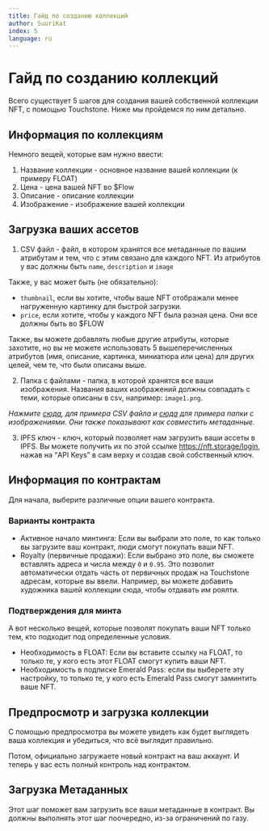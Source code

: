 ```yaml
---
title: Гайд по созданию коллекций
author: SuuriKat
index: 5
language: ru
---
```


# Гайд по созданию коллекций

Всего существует 5 шагов для создания вашей собственной коллекции NFT, с помощью Touchstone. Ниже мы пройдемся по ним детально.

## Информация по коллекциям

Немного вещей, которые вам нужно ввести:
1. Название коллекции - основное название вашей коллекции (к примеру FLOAT)
2. Цена - цена вашей NFT во $Flow
3. Описание - описание коллекции
4. Изображение - изображение вашей коллекции

## Загрузка ваших ассетов

1. CSV файл - файл, в котором хранятся все метаданные по вашим атрибутам и тем, что с этим связано для каждого NFT. Из атрибутов у вас должны быть `name`, `description` и `image`

Также, у вас может быть (не обязательно):
- `thumbnail`, если вы хотите, чтобы ваше NFT отображали менее нагруженную картинку для быстрой загрузки.
- `price`, если хотите, чтобы у каждого NFT была разная цена. Они все должны быть во $FLOW

Также, вы можете добавлять любые другие атрибуты, которые захотите, но вы не можете использовать 5 вышеперечисленных атрибутов (имя, описание, картинка, миниатюра или цена) для других целей, чем те, что были описаны выше.

2. Папка с файлами - папка, в которой хранятся все ваши изображения. Названия ваших изображений должны совпадать с теми, которые описаны в csv, например: `image1.png`.

*Нажмите <a href="/assets/metadata.csv" download="">сюда</a>, для примера CSV файла и <a href="/assets/images.zip" download="">сюда</a> для примера папки с изображениями. Они также показывают как совместить метаданные.*

3. IPFS ключ - ключ, который позволяет нам загрузить ваши ассеты в IPFS. Вы можете получить их по этой ссылке https://nft.storage/login, нажав на “API Keys” в сам верху и создав свой собственный ключ.

## Информация по контрактам

Для начала, выберите различные опции вашего контракта.

### Варианты контракта
- Активное начало минтинга: Если вы выбрали это поле, то как только вы загрузите ваш контракт, люди смогут покупать ваши NFT.
- Royalty (первичные продажи): Если выбрано это поле, вы сможете вставлять адреса и числа между `0` и `0.95`. Это позволит автоматически отдать часть от первичных продаж на Touchstone адресам, которые вы ввели. Например, вы можете добавить художника вашей коллекции сюда, чтобы отдавать им роялти. 

### Подтверждения для минта
А вот несколько вещей, которые позволят покупать ваши NFT только тем, кто подходит под определенные условия.

- Необходимость в FLOAT: Если вы вставите ссылку на FLOAT, то только те, у кого есть этот FLOAT смогут купить ваши NFT.
- Необходимость в подписке Emerald Pass: если вы выберете эту настройку, то только те, у кого есть Emerald Pass смогут заминтить ваше NFT.

## Предпросмотр и загрузка коллекции

С помощью предпросмотра вы можете увидеть как будет выглядеть ваша коллекция и убедиться, что всё выглядит правильно.

Потом, официально загружаете новый контракт на ваш аккаунт. И теперь у вас есть полный контроль над контрактом.

## Загрузка Метаданных

Этот шаг поможет вам загрузить все ваши метаданные в контракт. Вы должны выполнять этот шаг поочередно, из-за ограничений по газу.
